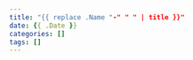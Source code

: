 ```yaml
---
title: "{{ replace .Name "-" " " | title }}"
date: {{ .Date }}
categories: []
tags: []
---
```


<!--more-->
